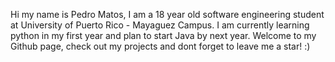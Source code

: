 Hi my name is Pedro Matos, I am a 18 year old software engineering student at University of Puerto Rico - Mayaguez Campus. I am currently learning python in my first year and plan to start Java by next year. Welcome to my Github page, check out my projects and dont forget to leave me a star! :)
